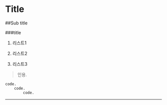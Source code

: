 
# Title

##Sub title

###title

1. 리스트1

2. 리스트2

3. 리스트3

> 인용.

```
code.
    code.
        code.
```
<hr>